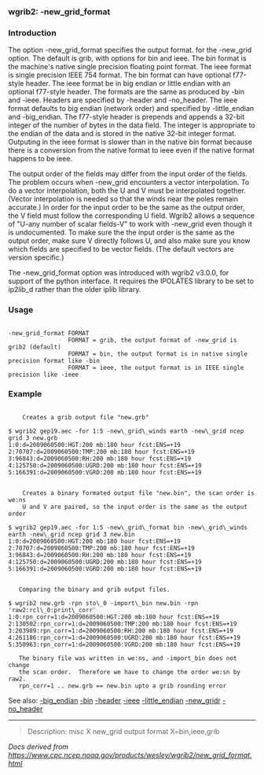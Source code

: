 
### wgrib2: -new\_grid\_format



### Introduction



The option -new\_grid\_format specifies the output format.
for the -new\_grid option.
The default is grib, with options for bin and ieee. The bin format is the
machine's native single precision floating point format. The ieee format is
single precision IEEE 754 format. The bin format can have optional f77-style
header. The ieee format be in big endian or little endian with an optional f77-style
header. The formats are the same as produced by
-bin and -ieee.
Headers are specified by
-header and -no\_header.
The ieee format defaults to big endian (network order) and specified by
-little\_endian and -big\_endian.
The f77-style header is prepends and appends a 32-bit integer of the number
of bytes in the data field. The integer is appropriate to the endian of
the data and is stored in the native 32-bit integer format. Outputing in the
ieee format is slower than in the native bin format because there is a conversion
from the native format to ieee even if the native format happens to be ieee.

 The output order of the fields may differ from the input order
of the fields. The problem occurs when -new\_grid encounters 
a vector interpolation. To do a vector interpolation, both the U and V must
be interpolated together. (Vector interpolation is needed so that the winds near the poles remain accurate.)
In order for the input order to be the same as the output order, the V field
must follow the corresponding U field. Wgrib2 allows a
sequence of "U-any number of scalar fields-V" to work with -new\_grid 
even though it is undocumented. To make sure the the input order is the same
as the output order, make sure V directly follows U, and also make sure you know
which fields are specified to be vector fields. (The default vectors are version specific.)

 The -new\_grid\_format option was introduced with wgrib2 v3.0.0,
for support of the python interface. It requires the IPOLATES library to be set to ip2lib\_d 
rather than the older iplib library.

### Usage




```

-new_grid_format FORMAT
                 FORMAT = grib, the output format of -new_grid is grib2 (default)
                 FORMAT = bin, the output format is in native single precision format like -bin
                 FORMAT = ieee, the output format is in IEEE single precision like -ieee

```

### Example




```

    Creates a grib output file "new.grb"

$ wgrib2 gep19.aec -for 1:5 -new\_grid\_winds earth -new\_grid ncep grid 3 new.grb
1:0:d=2009060500:HGT:200 mb:180 hour fcst:ENS=+19
2:70707:d=2009060500:TMP:200 mb:180 hour fcst:ENS=+19
3:96843:d=2009060500:RH:200 mb:180 hour fcst:ENS=+19
4:125750:d=2009060500:UGRD:200 mb:180 hour fcst:ENS=+19
5:166391:d=2009060500:VGRD:200 mb:180 hour fcst:ENS=+19


    Creates a binary formated output file "new.bin", the scan order is we:ns
    U and V are paired, so the input order is the same as the output order

$ wgrib2 gep19.aec -for 1:5 -new\_grid\_format bin -new\_grid\_winds earth -new\_grid ncep grid 3 new.bin
1:0:d=2009060500:HGT:200 mb:180 hour fcst:ENS=+19
2:70707:d=2009060500:TMP:200 mb:180 hour fcst:ENS=+19
3:96843:d=2009060500:RH:200 mb:180 hour fcst:ENS=+19
4:125750:d=2009060500:UGRD:200 mb:180 hour fcst:ENS=+19
5:166391:d=2009060500:VGRD:200 mb:180 hour fcst:ENS=+19

    
   Comparing the binary and grib output files.

$ wgrib2 new.grb -rpn sto\_0 -import\_bin new.bin -rpn 'raw2:rcl\_0:print\_corr'
1:0:rpn_corr=1:d=2009060500:HGT:200 mb:180 hour fcst:ENS=+19
2:130502:rpn_corr=1:d=2009060500:TMP:200 mb:180 hour fcst:ENS=+19
3:203989:rpn_corr=1:d=2009060500:RH:200 mb:180 hour fcst:ENS=+19
4:261186:rpn_corr=1:d=2009060500:UGRD:200 mb:180 hour fcst:ENS=+19
5:350963:rpn_corr=1:d=2009060500:VGRD:200 mb:180 hour fcst:ENS=+19

   The binary file was written in we:ns, and -import_bin does not change 
   the scan order.  Therefore we have to change the order we:sn by raw2.
   rpn_corr=1 .. new.grb == new.bin upto a grib rounding error

```


See also: 
[-big\_endian](./big_endian.html)
[-bin](./bin.html)
[-header](./header.html)
[-ieee](./ieee.html)
[-little\_endian](./little_endian.html)
[-new\_gridr](./new_grid.html)
[-no\_header](./no_header.html)












----

>Description: misc  X      new_grid output format X=bin,ieee,grib

_Docs derived from <https://www.cpc.ncep.noaa.gov/products/wesley/wgrib2/new_grid_format.html>_